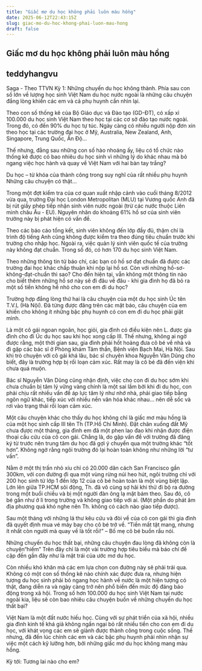 ```yaml
---
title: "Giấc mơ du học không phải luôn màu hồng"
date: 2025-06-12T22:43:15Z
slug: giac-mo-du-hoc-khong-phai-luon-mau-hong
draft: false
---
```


## Giấc mơ du học không phải luôn màu hồng

## teddyhangvu

Saga - Theo TTVN
Kỳ 1: Những chuyến du học không thành. Phía sau con số lớn về lượng học sinh Việt Nam du học nước ngoài là những câu chuyện đắng lòng khiến các em và cả phụ huynh cần nhìn lại.

Theo con số thống kê của Bộ Giáo dục và  Đào tạo (GD-ĐT), có xấp xỉ 100.000 du học sinh Việt Nam theo học tại các cơ sở đào tạo nước ngoài. Trong đó, có đến 90% du học tự túc. Ngày càng có nhiều người nộp đơn xin theo học tại các trường đại học ở Mỹ, Australia, New Zealand, Anh, Singapore, Trung Quốc, Ấn Độ...

Thế nhưng, đằng sau những con số hào nhoáng ấy, liệu có tổ chức nào thống kê được có bao nhiêu du học sinh vì những lý do khác nhau mà bỏ ngang việc học hành và quay về Việt Nam với hai bàn tay trắng?

​Du học – từ khóa của thành công trong suy nghĩ của rất nhiều phụ huynh​
Những câu chuyện có thật…
 
Trong một đợt kiểm tra của cơ quan xuất nhập cảnh vào cuối tháng 8/2012 vừa qua, trường Đại học London Metropolitan (MLU) tại Vương quốc Anh đã bị rút giấy phép tiếp nhận sinh viên nước ngoài (trừ các nước thuộc Liên minh châu Âu - EU). Nguyên nhân do khoảng 61% hồ sơ của sinh viên trường này bị phát hiện có vấn đề.

Theo các báo cáo tổng kết, sinh viên không đến lớp đầy đủ, thậm chí là trình độ tiếng Anh cũng không được kiểm tra theo đúng tiêu chuẩn trước khi trường cho nhập học. Ngoài ra, việc quản lý sinh viên quốc tế của trường này không đạt chuẩn. Trong số đó, có hơn 170 du học sinh Việt Nam.

Theo những thông tin từ báo chí, các bạn có hồ sơ đạt chuẩn đã được các trường đai học khác chấp thuận khi nộp lại hồ sơ. Còn với những hồ-sơ-không-đạt-chuẩn thì sao? Cho đến hiện tại, vẫn không một thông tin nào cho biết thêm những hồ sơ này sẽ đi đâu về đâu - khi gia đình họ đã bỏ ra một số tiền không hề nhỏ cho con em đi du học?

Trường hợp đắng lòng thứ hai là câu chuyện của một du học sinh Úc tên T.V.L (Hà Nội). Đã từng được đăng trên các mặt báo, câu chuyện của em khiến cho không ít những bậc phụ huynh có con em đi du học phải giật mình.

Là một cô gái ngoan ngoãn, học giỏi, gia đình có điều kiện nên L. được gia đình cho đi Úc du học sau khi học xong cấp III. Thế nhưng, không ai ngờ được rằng, một thời gian sau, gia đình phải hốt hoảng đưa cô bé về nhà và đi gặp các bác sĩ ở Phòng khám Tâm thần, Bệnh viện Bạch Mai, Hà Nội. Sau khi trò chuyện với cô gái khá lâu, bác sĩ chuyên khoa Nguyễn Văn Dũng cho biết, đây là trường hợp bị rối loạn cảm xúc. Rất may là cô bé đã đến viện khi chưa quá muộn.

Bác sĩ Nguyễn Văn Dũng cũng nhận định, việc cho con đi du học sớm khi chưa chuẩn bị tâm lý vững vàng chính là một sai lầm bởi khi đi du học, con phải chịu rất nhiều vấn đề áp lực tâm lý như nhớ nhà, phải giao tiếp bằng ngôn ngữ khác, tiếp xúc với nhiều nền văn hóa khác nhau… nên dễ sốc và rơi vào trạng thái rối loạn cảm xúc.

Một câu chuyện khác cho thấy du học không chỉ là giấc mơ màu hồng là của một học sinh cấp III tên Th (TP.Hồ Chí Minh). Đặt chân xuống đất Mỹ chưa được một tháng, gia đình em đã một phen lao đao khi nhận được điện thoại cầu cứu của cô con gái. Chẳng là, do gặp vấn đề với trường đã đăng ký từ trước nên trung tâm du học đã gợi ý chuyển qua một trường khác “tốt hơn”. Không ngờ rằng ngôi trường đó lại hoàn toàn không như những lời “tư vấn”.
 
Nằm ở một thị trấn nhỏ xíu chỉ có 20.000 dân cách San Francisco gần 300km, với con đường đi qua một vùng rừng núi heo hút, ngôi trường chỉ với 200 học sinh từ lớp 1 đến lớp 12 của cô bé hoàn toàn là một vùng biệt lập. Lớn lên giữa TP.HCM sôi động, Th. đã vô cùng sợ hãi khi thử đi bộ ra đường trong một buổi chiều và bị một người đàn ông lạ mặt bám theo. Sau đó, cô bé gần như ở lì trong trường và không giao tiếp với ai. (Một phần do phát âm địa phương quá khó nghe nên Th. không có cách nào giao tiếp được).

Sau một tháng với những lá thư kêu cứu và đòi về của cô con gái thì gia đình đã quyết định mua vé máy bay cho cô bé trở về. “Tiền mất tật mang, nhưng ít nhất còn người mà quay về là tốt rồi!” – Bố mẹ cô bé buồn rầu nói.
 
​Những chuyến du học thất bại, những câu chuyện đau lòng đã không còn là chuyện“hiếm”​
Trên đây chỉ là một vài trường hợp tiêu biểu mà báo chí đề cập đến gần đây như là mặt trái của ước mơ du học.
 
Còn  nhiều khó khăn mà các em lựa chọn con đường này sẽ phải trải qua. Không có một con số thống kê nào chính xác được đưa ra, nhưng hiện tượng du học sinh phải bỏ ngang học hành về nước là một hiện tượng có thật, đang diễn ra và ngày càng trở nên phổ biến đến mức độ đáng báo động trong xã hội. Trong số hơn 100.000 du học sinh Việt Nam tại nước ngoài kia, liệu sẽ còn bao nhiêu câu chuyện buồn về những chuyến du học thất bại?
 
Việt Nam là một đất nước hiếu học. Cùng với sự phát triển của xã hội, nhiều gia đình kinh tế khá giả không ngần ngại bỏ rất nhiều tiền cho con em đi du học, với khát vọng các em sẽ giành được thành công trong cuộc sống. Thế nhưng, đã đến lúc chính các em và các bậc phụ huynh phải nhìn nhận sự việc một cách kỹ lưỡng hơn, bởi những giấc mơ du học không mang màu hồng.

Kỳ tới: Tương lai nào cho em?